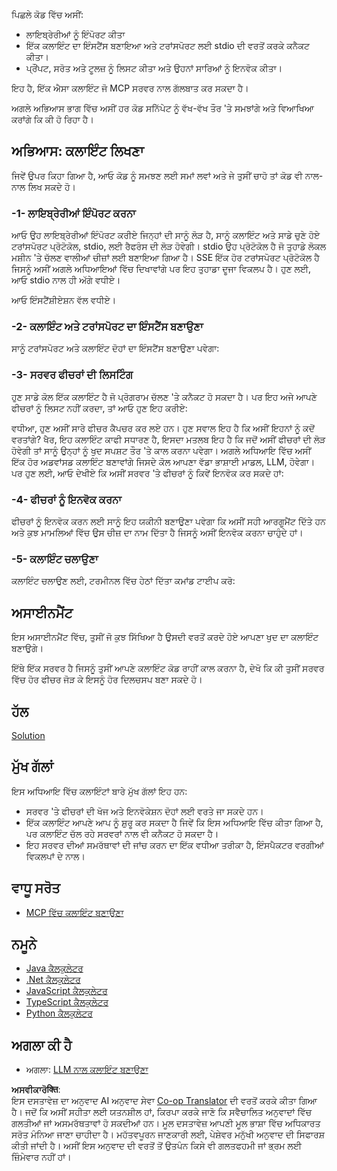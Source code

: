 <!--
CO_OP_TRANSLATOR_METADATA:
{
  "original_hash": "2342baa570312086fc19edcf41320250",
  "translation_date": "2025-06-17T15:37:15+00:00",
  "source_file": "03-GettingStarted/02-client/README.md",
  "language_code": "pa"
}
-->
ਪਿਛਲੇ ਕੋਡ ਵਿੱਚ ਅਸੀਂ:

- ਲਾਇਬ੍ਰੇਰੀਆਂ ਨੂੰ ਇੰਪੋਰਟ ਕੀਤਾ
- ਇੱਕ ਕਲਾਇੰਟ ਦਾ ਇੰਸਟੈਂਸ ਬਣਾਇਆ ਅਤੇ ਟਰਾਂਸਪੋਰਟ ਲਈ stdio ਦੀ ਵਰਤੋਂ ਕਰਕੇ ਕਨੈਕਟ ਕੀਤਾ।
- ਪ੍ਰੌਂਪਟ, ਸਰੋਤ ਅਤੇ ਟੂਲਜ਼ ਨੂੰ ਲਿਸਟ ਕੀਤਾ ਅਤੇ ਉਹਨਾਂ ਸਾਰਿਆਂ ਨੂੰ ਇਨਵੋਕ ਕੀਤਾ।

ਇਹ ਹੈ, ਇੱਕ ਐਸਾ ਕਲਾਇੰਟ ਜੋ MCP ਸਰਵਰ ਨਾਲ ਗੱਲਬਾਤ ਕਰ ਸਕਦਾ ਹੈ।

ਅਗਲੇ ਅਭਿਆਸ ਭਾਗ ਵਿੱਚ ਅਸੀਂ ਹਰ ਕੋਡ ਸਨਿੱਪੇਟ ਨੂੰ ਵੱਖ-ਵੱਖ ਤੌਰ 'ਤੇ ਸਮਝਾਂਗੇ ਅਤੇ ਵਿਆਖਿਆ ਕਰਾਂਗੇ ਕਿ ਕੀ ਹੋ ਰਿਹਾ ਹੈ।

## ਅਭਿਆਸ: ਕਲਾਇੰਟ ਲਿਖਣਾ

ਜਿਵੇਂ ਉਪਰ ਕਿਹਾ ਗਿਆ ਹੈ, ਆਓ ਕੋਡ ਨੂੰ ਸਮਝਣ ਲਈ ਸਮਾਂ ਲਵਾਂ ਅਤੇ ਜੇ ਤੁਸੀਂ ਚਾਹੋ ਤਾਂ ਕੋਡ ਵੀ ਨਾਲ-ਨਾਲ ਲਿਖ ਸਕਦੇ ਹੋ।

### -1- ਲਾਇਬ੍ਰੇਰੀਆਂ ਇੰਪੋਰਟ ਕਰਨਾ

ਆਓ ਉਹ ਲਾਇਬ੍ਰੇਰੀਆਂ ਇੰਪੋਰਟ ਕਰੀਏ ਜਿਨ੍ਹਾਂ ਦੀ ਸਾਨੂੰ ਲੋੜ ਹੈ, ਸਾਨੂੰ ਕਲਾਇੰਟ ਅਤੇ ਸਾਡੇ ਚੁਣੇ ਹੋਏ ਟਰਾਂਸਪੋਰਟ ਪ੍ਰੋਟੋਕੋਲ, stdio, ਲਈ ਰੈਫਰੰਸ ਦੀ ਲੋੜ ਹੋਵੇਗੀ। stdio ਉਹ ਪ੍ਰੋਟੋਕੋਲ ਹੈ ਜੋ ਤੁਹਾਡੇ ਲੋਕਲ ਮਸ਼ੀਨ 'ਤੇ ਚੱਲਣ ਵਾਲੀਆਂ ਚੀਜ਼ਾਂ ਲਈ ਬਣਾਇਆ ਗਿਆ ਹੈ। SSE ਇੱਕ ਹੋਰ ਟਰਾਂਸਪੋਰਟ ਪ੍ਰੋਟੋਕੋਲ ਹੈ ਜਿਸਨੂੰ ਅਸੀਂ ਅਗਲੇ ਅਧਿਆਇਆਂ ਵਿੱਚ ਦਿਖਾਵਾਂਗੇ ਪਰ ਇਹ ਤੁਹਾਡਾ ਦੂਜਾ ਵਿਕਲਪ ਹੈ। ਹੁਣ ਲਈ, ਆਓ stdio ਨਾਲ ਹੀ ਅੱਗੇ ਵਧੀਏ।

ਆਓ ਇੰਸਟੈਂਸ਼ੀਏਸ਼ਨ ਵੱਲ ਵਧੀਏ।

### -2- ਕਲਾਇੰਟ ਅਤੇ ਟਰਾਂਸਪੋਰਟ ਦਾ ਇੰਸਟੈਂਸ ਬਣਾਉਣਾ

ਸਾਨੂੰ ਟਰਾਂਸਪੋਰਟ ਅਤੇ ਕਲਾਇੰਟ ਦੋਹਾਂ ਦਾ ਇੰਸਟੈਂਸ ਬਣਾਉਣਾ ਪਵੇਗਾ:

### -3- ਸਰਵਰ ਫੀਚਰਾਂ ਦੀ ਲਿਸਟਿੰਗ

ਹੁਣ ਸਾਡੇ ਕੋਲ ਇੱਕ ਕਲਾਇੰਟ ਹੈ ਜੋ ਪ੍ਰੋਗਰਾਮ ਚੱਲਣ 'ਤੇ ਕਨੈਕਟ ਹੋ ਸਕਦਾ ਹੈ। ਪਰ ਇਹ ਅਜੇ ਆਪਣੇ ਫੀਚਰਾਂ ਨੂੰ ਲਿਸਟ ਨਹੀਂ ਕਰਦਾ, ਤਾਂ ਆਓ ਹੁਣ ਇਹ ਕਰੀਏ:

ਵਧੀਆ, ਹੁਣ ਅਸੀਂ ਸਾਰੇ ਫੀਚਰ ਕੈਪਚਰ ਕਰ ਲਏ ਹਨ। ਹੁਣ ਸਵਾਲ ਇਹ ਹੈ ਕਿ ਅਸੀਂ ਇਹਨਾਂ ਨੂੰ ਕਦੋਂ ਵਰਤਾਂਗੇ? ਖੈਰ, ਇਹ ਕਲਾਇੰਟ ਕਾਫੀ ਸਧਾਰਣ ਹੈ, ਇਸਦਾ ਮਤਲਬ ਇਹ ਹੈ ਕਿ ਜਦੋਂ ਅਸੀਂ ਫੀਚਰਾਂ ਦੀ ਲੋੜ ਹੋਵੇਗੀ ਤਾਂ ਸਾਨੂੰ ਉਨ੍ਹਾਂ ਨੂੰ ਖੁਦ ਸਪਸ਼ਟ ਤੌਰ 'ਤੇ ਕਾਲ ਕਰਨਾ ਪਵੇਗਾ। ਅਗਲੇ ਅਧਿਆਇ ਵਿੱਚ ਅਸੀਂ ਇੱਕ ਹੋਰ ਅਡਵਾਂਸਡ ਕਲਾਇੰਟ ਬਣਾਵਾਂਗੇ ਜਿਸਦੇ ਕੋਲ ਆਪਣਾ ਵੱਡਾ ਭਾਸ਼ਾਈ ਮਾਡਲ, LLM, ਹੋਵੇਗਾ। ਪਰ ਹੁਣ ਲਈ, ਆਓ ਦੇਖੀਏ ਕਿ ਅਸੀਂ ਸਰਵਰ 'ਤੇ ਫੀਚਰਾਂ ਨੂੰ ਕਿਵੇਂ ਇਨਵੋਕ ਕਰ ਸਕਦੇ ਹਾਂ:

### -4- ਫੀਚਰਾਂ ਨੂੰ ਇਨਵੋਕ ਕਰਨਾ

ਫੀਚਰਾਂ ਨੂੰ ਇਨਵੋਕ ਕਰਨ ਲਈ ਸਾਨੂੰ ਇਹ ਯਕੀਨੀ ਬਣਾਉਣਾ ਪਵੇਗਾ ਕਿ ਅਸੀਂ ਸਹੀ ਆਰਗੂਮੈਂਟ ਦਿੱਤੇ ਹਨ ਅਤੇ ਕੁਝ ਮਾਮਲਿਆਂ ਵਿੱਚ ਉਸ ਚੀਜ਼ ਦਾ ਨਾਮ ਦਿੱਤਾ ਹੈ ਜਿਸਨੂੰ ਅਸੀਂ ਇਨਵੋਕ ਕਰਨਾ ਚਾਹੁੰਦੇ ਹਾਂ।

### -5- ਕਲਾਇੰਟ ਚਲਾਉਣਾ

ਕਲਾਇੰਟ ਚਲਾਉਣ ਲਈ, ਟਰਮੀਨਲ ਵਿੱਚ ਹੇਠਾਂ ਦਿੱਤਾ ਕਮਾਂਡ ਟਾਈਪ ਕਰੋ:

## ਅਸਾਈਨਮੈਂਟ

ਇਸ ਅਸਾਈਨਮੈਂਟ ਵਿੱਚ, ਤੁਸੀਂ ਜੋ ਕੁਝ ਸਿੱਖਿਆ ਹੈ ਉਸਦੀ ਵਰਤੋਂ ਕਰਦੇ ਹੋਏ ਆਪਣਾ ਖੁਦ ਦਾ ਕਲਾਇੰਟ ਬਣਾਉਗੇ।

ਇੱਥੇ ਇੱਕ ਸਰਵਰ ਹੈ ਜਿਸਨੂੰ ਤੁਸੀਂ ਆਪਣੇ ਕਲਾਇੰਟ ਕੋਡ ਰਾਹੀਂ ਕਾਲ ਕਰਨਾ ਹੈ, ਦੇਖੋ ਕਿ ਕੀ ਤੁਸੀਂ ਸਰਵਰ ਵਿੱਚ ਹੋਰ ਫੀਚਰ ਜੋੜ ਕੇ ਇਸਨੂੰ ਹੋਰ ਦਿਲਚਸਪ ਬਣਾ ਸਕਦੇ ਹੋ।

## ਹੱਲ

[Solution](./solution/README.md)

## ਮੁੱਖ ਗੱਲਾਂ

ਇਸ ਅਧਿਆਇ ਵਿੱਚ ਕਲਾਇੰਟਾਂ ਬਾਰੇ ਮੁੱਖ ਗੱਲਾਂ ਇਹ ਹਨ:

- ਸਰਵਰ 'ਤੇ ਫੀਚਰਾਂ ਦੀ ਖੋਜ ਅਤੇ ਇਨਵੋਕੇਸ਼ਨ ਦੋਹਾਂ ਲਈ ਵਰਤੇ ਜਾ ਸਕਦੇ ਹਨ।
- ਇੱਕ ਕਲਾਇੰਟ ਆਪਣੇ ਆਪ ਨੂੰ ਸ਼ੁਰੂ ਕਰ ਸਕਦਾ ਹੈ ਜਿਵੇਂ ਕਿ ਇਸ ਅਧਿਆਇ ਵਿੱਚ ਕੀਤਾ ਗਿਆ ਹੈ, ਪਰ ਕਲਾਇੰਟ ਚੱਲ ਰਹੇ ਸਰਵਰਾਂ ਨਾਲ ਵੀ ਕਨੈਕਟ ਹੋ ਸਕਦਾ ਹੈ।
- ਇਹ ਸਰਵਰ ਦੀਆਂ ਸਮਰੱਥਾਵਾਂ ਦੀ ਜਾਂਚ ਕਰਨ ਦਾ ਇੱਕ ਵਧੀਆ ਤਰੀਕਾ ਹੈ, ਇੰਸਪੈਕਟਰ ਵਰਗੀਆਂ ਵਿਕਲਪਾਂ ਦੇ ਨਾਲ।

## ਵਾਧੂ ਸਰੋਤ

- [MCP ਵਿੱਚ ਕਲਾਇੰਟ ਬਣਾਉਣਾ](https://modelcontextprotocol.io/quickstart/client)

## ਨਮੂਨੇ

- [Java ਕੈਲਕੁਲੇਟਰ](../samples/java/calculator/README.md)
- [.Net ਕੈਲਕੁਲੇਟਰ](../../../../03-GettingStarted/samples/csharp)
- [JavaScript ਕੈਲਕੁਲੇਟਰ](../samples/javascript/README.md)
- [TypeScript ਕੈਲਕੁਲੇਟਰ](../samples/typescript/README.md)
- [Python ਕੈਲਕੁਲੇਟਰ](../../../../03-GettingStarted/samples/python)

## ਅਗਲਾ ਕੀ ਹੈ

- ਅਗਲਾ: [LLM ਨਾਲ ਕਲਾਇੰਟ ਬਣਾਉਣਾ](/03-GettingStarted/03-llm-client/README.md)

**ਅਸਵੀਕਾਰੋक्ति**:  
ਇਸ ਦਸਤਾਵੇਜ਼ ਦਾ ਅਨੁਵਾਦ AI ਅਨੁਵਾਦ ਸੇਵਾ [Co-op Translator](https://github.com/Azure/co-op-translator) ਦੀ ਵਰਤੋਂ ਕਰਕੇ ਕੀਤਾ ਗਿਆ ਹੈ। ਜਦੋਂ ਕਿ ਅਸੀਂ ਸਹੀਤਾ ਲਈ ਯਤਨਸ਼ੀਲ ਹਾਂ, ਕਿਰਪਾ ਕਰਕੇ ਜਾਣੋ ਕਿ ਸਵੈਚਾਲਿਤ ਅਨੁਵਾਦਾਂ ਵਿੱਚ ਗਲਤੀਆਂ ਜਾਂ ਅਸਮਰੱਥਤਾਵਾਂ ਹੋ ਸਕਦੀਆਂ ਹਨ। ਮੂਲ ਦਸਤਾਵੇਜ਼ ਆਪਣੀ ਮੂਲ ਭਾਸ਼ਾ ਵਿੱਚ ਅਧਿਕਾਰਤ ਸਰੋਤ ਮੰਨਿਆ ਜਾਣਾ ਚਾਹੀਦਾ ਹੈ। ਮਹੱਤਵਪੂਰਨ ਜਾਣਕਾਰੀ ਲਈ, ਪੇਸ਼ੇਵਰ ਮਨੁੱਖੀ ਅਨੁਵਾਦ ਦੀ ਸਿਫਾਰਸ਼ ਕੀਤੀ ਜਾਂਦੀ ਹੈ। ਅਸੀਂ ਇਸ ਅਨੁਵਾਦ ਦੀ ਵਰਤੋਂ ਤੋਂ ਉਤਪੰਨ ਕਿਸੇ ਵੀ ਗਲਤਫਹਮੀ ਜਾਂ ਭ੍ਰਮ ਲਈ ਜ਼ਿੰਮੇਵਾਰ ਨਹੀਂ ਹਾਂ।